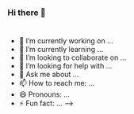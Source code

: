 ### Hi there 👋

<!--
**chrisdepallan/chrisdepallan** is a ✨ _special_ ✨ repository because its `README.md` (this file) appears on your GitHub profile.

Here are some ideas to get you started:
### 📊 Stats

![Forrest's GitHub stats](https://github-readme-stats.vercel.app/api?username=chrisdepallan&show_icons=true&theme=gruvbox)

<!-- ![GitHub Streak](https://streak-stats.demolab.com?user=ForrestKnight&theme=gruvbox&border_radius=4.5) -->

#
- 🔭 I’m currently working on ...
- 🌱 I’m currently learning ...
- 👯 I’m looking to collaborate on ...
- 🤔 I’m looking for help with ...
- 💬 Ask me about ...
- 📫 How to reach me: ...
- 😄 Pronouns: ...
- ⚡ Fun fact: ...
-->
